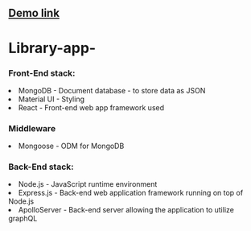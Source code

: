 ## [Demo link](https://library-app-txh.herokuapp.com/)

# Library-app-

<h3>Front-End stack:</h3>
<li>MongoDB - Document database - to store data as JSON</li>
<li>Material UI - Styling</li>
<li>React - Front-end web app framework used</li>

<h3>Middleware</h3>
<li>Mongoose - ODM for MongoDB</li>

<h3>Back-End stack:</h3>
<li>Node.js - JavaScript runtime environment</li>
<li>Express.js - Back-end web application framework running on top of Node.js</li>
<li>ApolloServer - Back-end server allowing the application to utilize graphQL</li>
